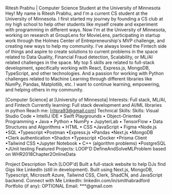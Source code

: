 Ritesh Prabhu | Computer Science Student at the University of Minnesota
Hey! My name is Ritesh Prabhu, and I'm a current CS student at the University of Minnesota. I first started my journey by founding a CS club at my high school to help other students like myself create and experiment with programming in different ways. Now I'm at the University of Minnesota, working on research at GroupLens for MovieLens, participating in startup work through the Holmes Center of Entrepreneurship's MVP challenge, and creating new ways to help my community. I've always loved the Fintech side of things and aspire to create solutions to current problems in the space related to Data Quality, Financial Fraud detection, Scalability, or ML/AI related challenges in the space. My top 5 skills are related to full-stack development, specifically working with React, Express.js, MongoDB, TypeScript, and other technologies. And a passion for working with Python challenges related to Machine Learning through different libraries like NumPy, Pandas, Matplotlib, etc. I want to continue learning, empowering, and helping others in my community.

[Computer Science] at [University of Minnesota]
Interests: Full stack, ML/AI, and Fintech
Currently learning: Full stack development and AI/ML libraries in python
Reach me: [ritpra93@gmail.com]
Technical Skills:
Skills: Visual Studio Code • IntelliJ IDE • Swift Playgrounds • Object-Oriented Programming • Java • Python • NumPy • JupyterLab • TensorFlow • Data Structures and Algorithms  • HTML  • CSS  •JavaScript  • Figma  •Node.js  •SQL  •Typescript  •Postman  •Express.js •Pandas •Next.js •MongoDB •Clerk authentication •Shadcn •Typescript •Docker •Prisma Client •Tailwind CSS •Jupyter Notebook • C++ (algorithm problems)  •PostgreSQL
•JUnit testing
Featured Projects:
LOOP'D
DefineAndSolveMLProblem based on WHR2018Chapter2OnlineData

Project	Description	Tech
[LOOP'd] Built a full-stack website to help DJs find Gigs like LinkedIn (still in development). Built using Next.js, MongoDB, Typescript, Microsoft Azure, Tailwind CSS, Clerk, ShadCN, and JavaScript backend.
Connect with Me
LinkedIn: linkedin.com/in/smithabradford
Portfolio (if any): OPTIONAL
Email: ***@gmail.com
